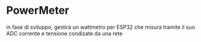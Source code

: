 # PowerMeter
in fase di sviluppo, gestirà un wattmetro per ESP32 che misura tramite il suo ADC corrente e tensione condizate da una rete
